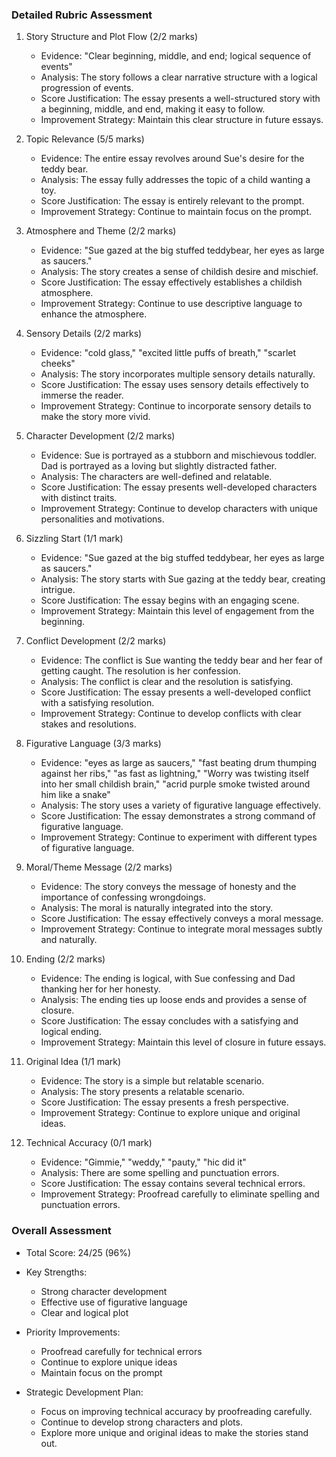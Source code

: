 ### Detailed Rubric Assessment

1. Story Structure and Plot Flow (2/2 marks)

   - Evidence: "Clear beginning, middle, and end; logical sequence of events"
   - Analysis: The story follows a clear narrative structure with a logical progression of events.
   - Score Justification: The essay presents a well-structured story with a beginning, middle, and end, making it easy to follow.
   - Improvement Strategy: Maintain this clear structure in future essays.

2. Topic Relevance (5/5 marks)

   - Evidence: The entire essay revolves around Sue's desire for the teddy bear.
   - Analysis: The essay fully addresses the topic of a child wanting a toy.
   - Score Justification: The essay is entirely relevant to the prompt.
   - Improvement Strategy: Continue to maintain focus on the prompt.

3. Atmosphere and Theme (2/2 marks)

   - Evidence: "Sue gazed at the big stuffed teddybear, her eyes as large as saucers."
   - Analysis: The story creates a sense of childish desire and mischief.
   - Score Justification: The essay effectively establishes a childish atmosphere.
   - Improvement Strategy: Continue to use descriptive language to enhance the atmosphere.

4. Sensory Details (2/2 marks)

   - Evidence: "cold glass," "excited little puffs of breath," "scarlet cheeks"
   - Analysis: The story incorporates multiple sensory details naturally.
   - Score Justification: The essay uses sensory details effectively to immerse the reader.
   - Improvement Strategy: Continue to incorporate sensory details to make the story more vivid.

5. Character Development (2/2 marks)

   - Evidence: Sue is portrayed as a stubborn and mischievous toddler. Dad is portrayed as a loving but slightly distracted father.
   - Analysis: The characters are well-defined and relatable.
   - Score Justification: The essay presents well-developed characters with distinct traits.
   - Improvement Strategy: Continue to develop characters with unique personalities and motivations.

6. Sizzling Start (1/1 mark)

   - Evidence: "Sue gazed at the big stuffed teddybear, her eyes as large as saucers."
   - Analysis: The story starts with Sue gazing at the teddy bear, creating intrigue.
   - Score Justification: The essay begins with an engaging scene.
   - Improvement Strategy: Maintain this level of engagement from the beginning.

7. Conflict Development (2/2 marks)

   - Evidence: The conflict is Sue wanting the teddy bear and her fear of getting caught. The resolution is her confession.
   - Analysis: The conflict is clear and the resolution is satisfying.
   - Score Justification: The essay presents a well-developed conflict with a satisfying resolution.
   - Improvement Strategy: Continue to develop conflicts with clear stakes and resolutions.

8. Figurative Language (3/3 marks)

   - Evidence: "eyes as large as saucers," "fast beating drum thumping against her ribs," "as fast as lightning," "Worry was twisting itself into her small childish brain," "acrid purple smoke twisted around him like a snake"
   - Analysis: The story uses a variety of figurative language effectively.
   - Score Justification: The essay demonstrates a strong command of figurative language.
   - Improvement Strategy: Continue to experiment with different types of figurative language.

9. Moral/Theme Message (2/2 marks)

   - Evidence: The story conveys the message of honesty and the importance of confessing wrongdoings.
   - Analysis: The moral is naturally integrated into the story.
   - Score Justification: The essay effectively conveys a moral message.
   - Improvement Strategy: Continue to integrate moral messages subtly and naturally.

10. Ending (2/2 marks)

    - Evidence: The ending is logical, with Sue confessing and Dad thanking her for her honesty.
    - Analysis: The ending ties up loose ends and provides a sense of closure.
    - Score Justification: The essay concludes with a satisfying and logical ending.
    - Improvement Strategy: Maintain this level of closure in future essays.

11. Original Idea (1/1 mark)

    - Evidence: The story is a simple but relatable scenario.
    - Analysis: The story presents a relatable scenario.
    - Score Justification: The essay presents a fresh perspective.
    - Improvement Strategy: Continue to explore unique and original ideas.

12. Technical Accuracy (0/1 mark)
    - Evidence: "Gimmie," "weddy," "pauty," "hic did it"
    - Analysis: There are some spelling and punctuation errors.
    - Score Justification: The essay contains several technical errors.
    - Improvement Strategy: Proofread carefully to eliminate spelling and punctuation errors.

### Overall Assessment

- Total Score: 24/25 (96%)
- Key Strengths:

  - Strong character development
  - Effective use of figurative language
  - Clear and logical plot

- Priority Improvements:

  - Proofread carefully for technical errors
  - Continue to explore unique ideas
  - Maintain focus on the prompt

- Strategic Development Plan:
  - Focus on improving technical accuracy by proofreading carefully.
  - Continue to develop strong characters and plots.
  - Explore more unique and original ideas to make the stories stand out.
